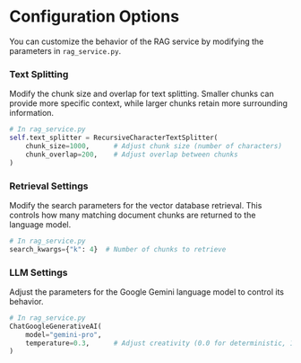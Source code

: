 # Configuration Options

You can customize the behavior of the RAG service by modifying the parameters in `rag_service.py`.

### Text Splitting
Modify the chunk size and overlap for text splitting. Smaller chunks can provide more specific context, while larger chunks retain more surrounding information.

```python
# In rag_service.py
self.text_splitter = RecursiveCharacterTextSplitter(
    chunk_size=1000,      # Adjust chunk size (number of characters)
    chunk_overlap=200,    # Adjust overlap between chunks
)
```

### Retrieval Settings
Modify the search parameters for the vector database retrieval. This controls how many matching document chunks are returned to the language model.

```python
# In rag_service.py
search_kwargs={"k": 4}  # Number of chunks to retrieve
```

### LLM Settings
Adjust the parameters for the Google Gemini language model to control its behavior.

```python
# In rag_service.py
ChatGoogleGenerativeAI(
    model="gemini-pro",
    temperature=0.3,      # Adjust creativity (0.0 for deterministic, 1.0 for highly creative)
)
```
